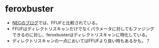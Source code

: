 # feroxbuster
- [NECのブログ](https://jpn.nec.com/cybersecurity/blog/220513/index.html)では、FFUFと比較されている。
- FFUFはディレクトリスキャンだけでなくパラメータに対してもファジングできるのに対し、feroxbusterはディレクトリスキャンに特化している。
- ディレクトリスキャンの一点においてはFFUFより良い時もあるかも。？